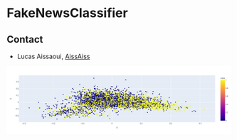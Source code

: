 # FakeNewsClassifier

## Contact 

* Lucas Aissaoui, [AissAiss](https://github.com/AissAiss)


<p align="center">
  <img src="newplot.png">
</p>
